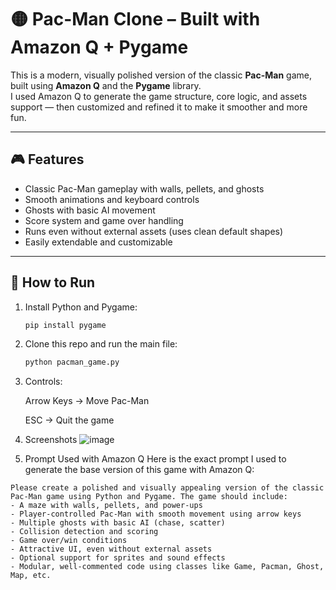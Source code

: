 # 🟡 Pac-Man Clone – Built with Amazon Q + Pygame

This is a modern, visually polished version of the classic **Pac-Man** game, built using **Amazon Q** and the **Pygame** library.  
I used Amazon Q to generate the game structure, core logic, and assets support — then customized and refined it to make it smoother and more fun.

---

## 🎮 Features

- Classic Pac-Man gameplay with walls, pellets, and ghosts  
- Smooth animations and keyboard controls  
- Ghosts with basic AI movement  
- Score system and game over handling  
- Runs even without external assets (uses clean default shapes)
- Easily extendable and customizable  

---

## 🚀 How to Run

1. Install Python and Pygame:
   ```bash
   pip install pygame


2. Clone this repo and run the main file:
   ```bash
   python pacman_game.py


3. Controls:

    Arrow Keys → Move Pac-Man

    ESC → Quit the game


4. Screenshots
![image](https://github.com/user-attachments/assets/62d4cc73-c0f9-4258-bbe9-9efdf34dc8f0)

5. Prompt Used with Amazon Q
Here is the exact prompt I used to generate the base version of this game with Amazon Q:
```
Please create a polished and visually appealing version of the classic Pac-Man game using Python and Pygame. The game should include:
- A maze with walls, pellets, and power-ups
- Player-controlled Pac-Man with smooth movement using arrow keys
- Multiple ghosts with basic AI (chase, scatter)
- Collision detection and scoring
- Game over/win conditions
- Attractive UI, even without external assets
- Optional support for sprites and sound effects
- Modular, well-commented code using classes like Game, Pacman, Ghost, Map, etc.
```
